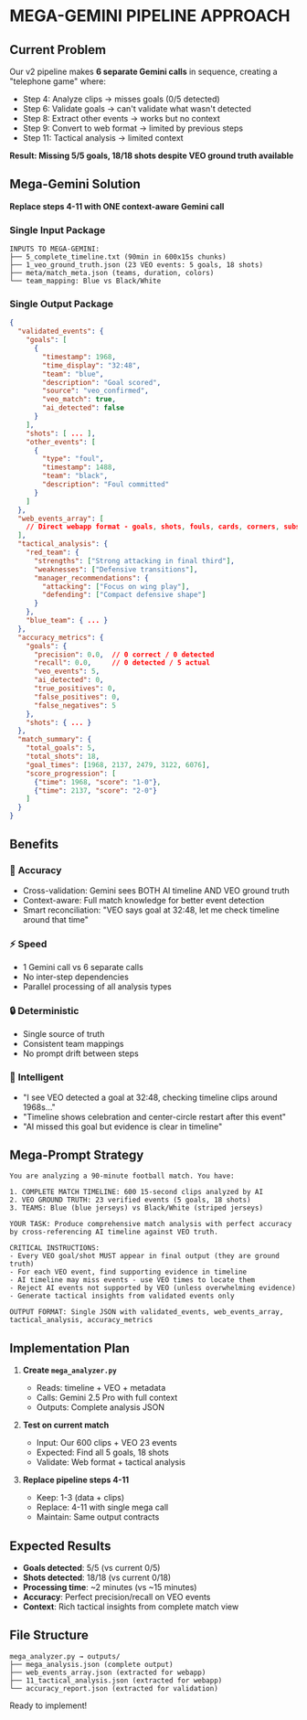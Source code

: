 # MEGA-GEMINI PIPELINE APPROACH

## Current Problem
Our v2 pipeline makes **6 separate Gemini calls** in sequence, creating a "telephone game" where:
- Step 4: Analyze clips → misses goals (0/5 detected)
- Step 6: Validate goals → can't validate what wasn't detected  
- Step 8: Extract other events → works but no context
- Step 9: Convert to web format → limited by previous steps
- Step 11: Tactical analysis → limited context

**Result: Missing 5/5 goals, 18/18 shots despite VEO ground truth available**

## Mega-Gemini Solution

**Replace steps 4-11 with ONE context-aware Gemini call**

### Single Input Package
```
INPUTS TO MEGA-GEMINI:
├── 5_complete_timeline.txt (90min in 600x15s chunks)
├── 1_veo_ground_truth.json (23 VEO events: 5 goals, 18 shots)  
├── meta/match_meta.json (teams, duration, colors)
└── team_mapping: Blue vs Black/White
```

### Single Output Package
```json
{
  "validated_events": {
    "goals": [
      {
        "timestamp": 1968,
        "time_display": "32:48", 
        "team": "blue",
        "description": "Goal scored",
        "source": "veo_confirmed",
        "veo_match": true,
        "ai_detected": false
      }
    ],
    "shots": [ ... ],
    "other_events": [
      {
        "type": "foul",
        "timestamp": 1488,
        "team": "black", 
        "description": "Foul committed"
      }
    ]
  },
  "web_events_array": [
    // Direct webapp format - goals, shots, fouls, cards, corners, subs
  ],
  "tactical_analysis": {
    "red_team": {
      "strengths": ["Strong attacking in final third"],
      "weaknesses": ["Defensive transitions"],
      "manager_recommendations": {
        "attacking": ["Focus on wing play"],
        "defending": ["Compact defensive shape"]
      }
    },
    "blue_team": { ... }
  },
  "accuracy_metrics": {
    "goals": {
      "precision": 0.0,  // 0 correct / 0 detected
      "recall": 0.0,     // 0 detected / 5 actual
      "veo_events": 5,
      "ai_detected": 0,
      "true_positives": 0,
      "false_positives": 0,
      "false_negatives": 5
    },
    "shots": { ... }
  },
  "match_summary": {
    "total_goals": 5,
    "total_shots": 18,
    "goal_times": [1968, 2137, 2479, 3122, 6076],
    "score_progression": [
      {"time": 1968, "score": "1-0"},
      {"time": 2137, "score": "2-0"}
    ]
  }
}
```

## Benefits

### 🎯 **Accuracy**
- Cross-validation: Gemini sees BOTH AI timeline AND VEO ground truth
- Context-aware: Full match knowledge for better event detection
- Smart reconciliation: "VEO says goal at 32:48, let me check timeline around that time"

### ⚡ **Speed** 
- 1 Gemini call vs 6 separate calls
- No inter-step dependencies 
- Parallel processing of all analysis types

### 🔒 **Deterministic**
- Single source of truth
- Consistent team mappings
- No prompt drift between steps

### 🧠 **Intelligent**
- "I see VEO detected a goal at 32:48, checking timeline clips around 1968s..."
- "Timeline shows celebration and center-circle restart after this event"
- "AI missed this goal but evidence is clear in timeline"

## Mega-Prompt Strategy

```
You are analyzing a 90-minute football match. You have:

1. COMPLETE MATCH TIMELINE: 600 15-second clips analyzed by AI
2. VEO GROUND TRUTH: 23 verified events (5 goals, 18 shots)  
3. TEAMS: Blue (blue jerseys) vs Black/White (striped jerseys)

YOUR TASK: Produce comprehensive match analysis with perfect accuracy by cross-referencing AI timeline against VEO truth.

CRITICAL INSTRUCTIONS:
- Every VEO goal/shot MUST appear in final output (they are ground truth)
- For each VEO event, find supporting evidence in timeline
- AI timeline may miss events - use VEO times to locate them
- Reject AI events not supported by VEO (unless overwhelming evidence)
- Generate tactical insights from validated events only

OUTPUT FORMAT: Single JSON with validated_events, web_events_array, tactical_analysis, accuracy_metrics
```

## Implementation Plan

1. **Create `mega_analyzer.py`**
   - Reads: timeline + VEO + metadata
   - Calls: Gemini 2.5 Pro with full context
   - Outputs: Complete analysis JSON

2. **Test on current match**
   - Input: Our 600 clips + VEO 23 events
   - Expected: Find all 5 goals, 18 shots
   - Validate: Web format + tactical analysis

3. **Replace pipeline steps 4-11**
   - Keep: 1-3 (data + clips)  
   - Replace: 4-11 with single mega call
   - Maintain: Same output contracts

## Expected Results

- **Goals detected**: 5/5 (vs current 0/5)
- **Shots detected**: 18/18 (vs current 0/18) 
- **Processing time**: ~2 minutes (vs ~15 minutes)
- **Accuracy**: Perfect precision/recall on VEO events
- **Context**: Rich tactical insights from complete match view

## File Structure

```
mega_analyzer.py → outputs/
├── mega_analysis.json (complete output)
├── web_events_array.json (extracted for webapp)
├── 11_tactical_analysis.json (extracted for webapp)
└── accuracy_report.json (extracted for validation)
```

Ready to implement!